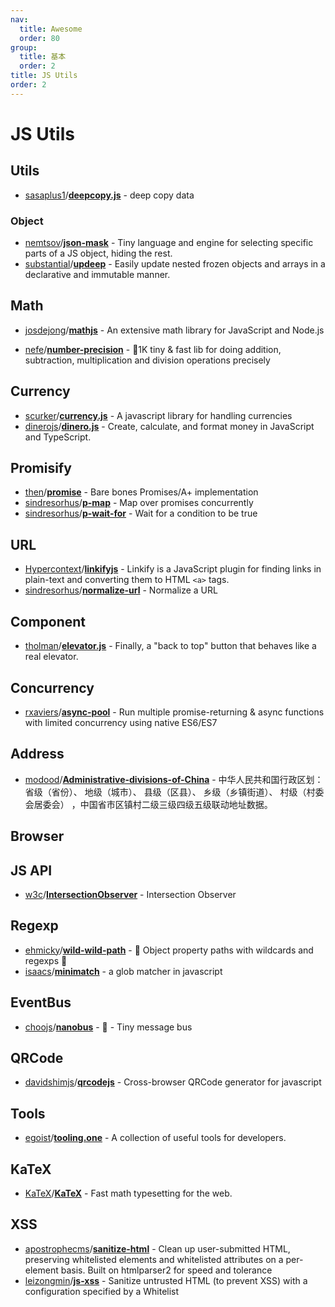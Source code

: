 ```yaml
---
nav:
  title: Awesome
  order: 80
group:
  title: 基本
  order: 2
title: JS Utils
order: 2
---
```


# JS Utils

## Utils

- [sasaplus1](https://github.com/sasaplus1)/**[deepcopy.js](https://github.com/sasaplus1/deepcopy.js)** - deep copy data
### Object
- [nemtsov](https://github.com/nemtsov)/**[json-mask](https://github.com/nemtsov/json-mask)** - Tiny language and engine for selecting specific parts of a JS object, hiding the rest.
- [substantial](https://github.com/substantial?type=source)/**[updeep](https://github.com/substantial/updeep)** - Easily update nested frozen objects and arrays in a declarative and immutable manner.

## Math

- [josdejong](https://github.com/josdejong)/**[mathjs](https://github.com/josdejong/mathjs)** - An extensive math library for JavaScript and Node.js

- [nefe](https://github.com/nefe?type=source)/**[number-precision](https://github.com/nefe/number-precision)** - 🚀1K tiny & fast lib for doing addition, subtraction, multiplication and division operations precisely

## Currency

- [scurker](https://github.com/scurker)/**[currency.js](https://github.com/scurker/currency.js)** - A javascript library for handling currencies
- [dinerojs](https://github.com/dinerojs?type=source)/**[dinero.js](https://github.com/dinerojs/dinero.js)** - Create, calculate, and format money in JavaScript and TypeScript.

## Promisify

- [then](https://github.com/then?type=source)/**[promise](https://github.com/then/promise)** - Bare bones Promises/A+ implementation
- [sindresorhus](https://github.com/sindresorhus)/**[p-map](https://github.com/sindresorhus/p-map)** - Map over promises concurrently
- [sindresorhus](https://github.com/sindresorhus)/**[p-wait-for](https://github.com/sindresorhus/p-wait-for)** - Wait for a condition to be true

## URL

- [Hypercontext](https://github.com/Hypercontext?type=source)/**[linkifyjs](https://github.com/Hypercontext/linkifyjs)** - Linkify is a JavaScript plugin for finding links in plain-text and converting them to HTML `<a>` tags.
- [sindresorhus](https://github.com/sindresorhus)/**[normalize-url](https://github.com/sindresorhus/normalize-url)** - Normalize a URL

## Component

- [tholman](https://github.com/tholman)/**[elevator.js](https://github.com/tholman/elevator.js)** - Finally, a "back to top" button that behaves like a real elevator.

## Concurrency

- [rxaviers](https://github.com/rxaviers)/**[async-pool](https://github.com/rxaviers/async-pool)** - Run multiple promise-returning & async functions with limited concurrency using native ES6/ES7

## Address

- [modood](https://github.com/modood)/**[Administrative-divisions-of-China](https://github.com/modood/Administrative-divisions-of-China)** - 中华人民共和国行政区划：省级（省份）、 地级（城市）、 县级（区县）、 乡级（乡镇街道）、 村级（村委会居委会） ，中国省市区镇村二级三级四级五级联动地址数据。

## Browser

## JS API

- [w3c](https://github.com/w3c?type=source)/**[IntersectionObserver](https://github.com/w3c/IntersectionObserver)** - Intersection Observer

## Regexp

- [ehmicky](https://github.com/ehmicky)/**[wild-wild-path](https://github.com/ehmicky/wild-wild-path)** - 🤠 Object property paths with wildcards and regexps 🌵
- [isaacs](https://github.com/isaacs)/**[minimatch](https://github.com/isaacs/minimatch)** - a glob matcher in javascript

## EventBus

- [choojs](https://github.com/choojs?type=source)/**[nanobus](https://github.com/choojs/nanobus)**  - 🚎 - Tiny message bus

## QRCode

- [davidshimjs](https://github.com/davidshimjs)/**[qrcodejs](https://github.com/davidshimjs/qrcodejs)** - Cross-browser QRCode generator for javascript

## Tools

- [egoist](https://github.com/egoist)/**[tooling.one](https://github.com/egoist/tooling.one)** - A collection of useful tools for developers.

## KaTeX

- [KaTeX](https://github.com/KaTeX?type=source)/**[KaTeX](https://github.com/KaTeX/KaTeX)** - Fast math typesetting for the web.

## XSS

- [apostrophecms](https://github.com/apostrophecms?type=source)/**[sanitize-html](https://github.com/apostrophecms/sanitize-html)** - Clean up user-submitted HTML, preserving whitelisted elements and whitelisted attributes on a per-element basis. Built on htmlparser2 for speed and tolerance
- [leizongmin](https://github.com/leizongmin)/**[js-xss](https://github.com/leizongmin/js-xss)** - Sanitize untrusted HTML (to prevent XSS) with a configuration specified by a Whitelist

